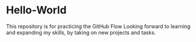 # Hello-World
This repository is for practicing the GitHub Flow 
Looking forward to learning and expanding my skills, by taking on new projects and tasks.  
